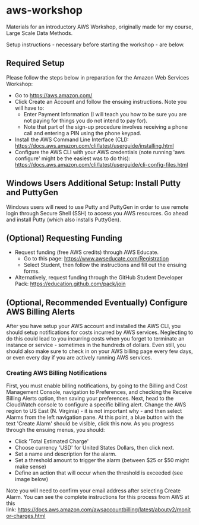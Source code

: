 # aws-workshop
Materials for an introductory AWS Workshop, originally made for my course, Large Scale Data Methods.

Setup instructions - necessary before starting the workshop - are below.

## Required Setup
Please follow the steps below in preparation for the Amazon Web Services Workshop:
* Go to https://aws.amazon.com/
* Click Create an Account  and follow the ensuing instructions. Note you will have to: 
  * Enter Payment Information (I will teach you how to be sure you are not paying for things you do not intend to pay for).
  * Note that part of the sign-up procedure involves receiving a phone call and entering a PIN using the phone keypad. 
* Install the AWS Command Line Interface (CLI): https://docs.aws.amazon.com/cli/latest/userguide/installing.html 
* Configure the AWS CLI with your AWS credentials (note running 'aws configure' might be the easiest was to do this): https://docs.aws.amazon.com/cli/latest/userguide/cli-config-files.html 

## Windows Users Additional Setup: Install Putty and PuttyGen
Windows users will need to use Putty and PuttyGen in order to use remote login through Secure Shell (SSH) to access you AWS resources. Go ahead and install Putty (which also installs PuttyGen).



## (Optional) Requesting Funding
* Request funding (free AWS credits) through AWS Educate.
  * Go to this page: https://www.awseducate.com/Registration
  * Select Student, then follow the instructions and fill out the ensuing forms.
* Alternatively, request funding through the GitHub Student Developer Pack: https://education.github.com/pack/join

## (Optional, Recommended Eventually) Configure AWS Billing Alerts

After you have setup your AWS account and installed the AWS CLI, you should setup notifications for costs incurred by AWS services. Neglecting to do this could lead to you incurring costs when you forget to terminate an instance or service - sometimes in the hundreds of dollars. Even still, you should also make sure to check in on your AWS billing page every few days, or even every day if you are actively running AWS services.

### Creating AWS Billing Notifications
First, you must enable billing notifications, by going to the Billing and Cost Management Console, navigation to Preferences, and checking the Receive Billing Alerts option, then saving your preferences. Next, head to the CloudWatch console to configure a specific billing alert. Change the AWS region to US East (N. Virginia) - it is not important why - and then select Alarms from the left navigation pane. At this point, a blue button with the text 'Create Alarm' should be visible, click this now. As you progress through the ensuing menus, you should:
* Click 'Total Estimated Charge'
* Choose currency 'USD' for United States Dollars, then click next.
* Set a name and description for the alarm.
* Set a threshold amount to trigger the alarm (between $25 or $50 might make sense)
* Define an action that will occur when the threshold is exceeded (see image below)

Note you will need to confirm your email address after selecting Create Alarm. You can see the complete instructions for this process from AWS at this link: https://docs.aws.amazon.com/awsaccountbilling/latest/aboutv2/monitor-charges.html
